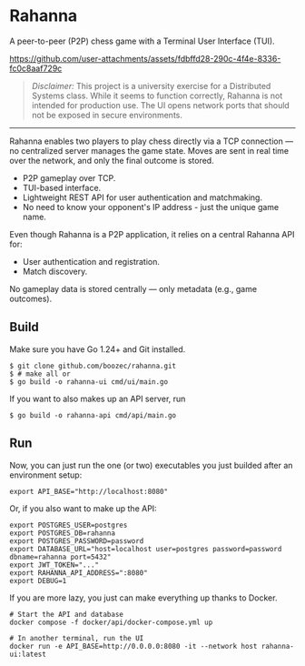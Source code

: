 # Rahanna

A peer-to-peer (P2P) chess game with a Terminal User Interface (TUI).

https://github.com/user-attachments/assets/fdbffd28-290c-4f4e-8336-fc0c8aaf729c


> _Disclaimer:_
> This project is a university exercise for a Distributed Systems class. While it seems to function correctly, Rahanna is not intended for production use. The UI opens network ports that should not be exposed in secure environments.

---

Rahanna enables two players to play chess directly via a TCP connection — no centralized server manages the game state. Moves are sent in real time over the network, and only the final outcome is stored.

- P2P gameplay over TCP.
- TUI-based interface.
- Lightweight REST API for user authentication and matchmaking.
- No need to know your opponent's IP address - just the unique game name.

Even though Rahanna is a P2P application, it relies on a central Rahanna API for:

- User authentication and registration.
- Match discovery.

No gameplay data is stored centrally — only metadata (e.g., game outcomes).

## Build

Make sure you have Go 1.24+ and Git installed.

```
$ git clone github.com/boozec/rahanna.git
$ # make all or
$ go build -o rahanna-ui cmd/ui/main.go
```

If you want to also makes up an API server, run

```
$ go build -o rahanna-api cmd/api/main.go
```

## Run

Now, you can just run the one (or two) executables you just builded after an environment setup:

```
export API_BASE="http://localhost:8080"
```

Or, if you also want to make up the API:

```
export POSTGRES_USER=postgres
export POSTGRES_DB=rahanna
export POSTGRES_PASSWORD=password
export DATABASE_URL="host=localhost user=postgres password=password dbname=rahanna port=5432"
export JWT_TOKEN="..."
export RAHANNA_API_ADDRESS=":8080"
export DEBUG=1
```

If you are more lazy, you just can make everything up thanks to Docker.

```
# Start the API and database
docker compose -f docker/api/docker-compose.yml up

# In another terminal, run the UI
docker run -e API_BASE=http://0.0.0.0:8080 -it --network host rahanna-ui:latest
```
